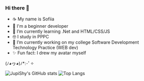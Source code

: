 ### Hi there 👋

- ☕ My name is Sofiia
- 🍄 I'm a beginner developer
- 🌱 I’m currently learning .Net and HTML/CSS/JS
- 🤓 I study in PPPC
- 🔭 I’m currently working on my college 
Software Development Technology Practice (WEB dev)
- ✨ Fun fact: I drew my avatar myself

(ﾉ◕ヮ◕)ﾉ*:･ﾟ✧

![JupiShy's GitHub stats](https://github-readme-stats.vercel.app/api?username=JupiShy&hide=contribs,prs&theme=tokyonight&rank_icon=github)
![Top Langs](https://github-readme-stats.vercel.app/api/top-langs/?username=JupiShy&layout=compact&theme=radical)

